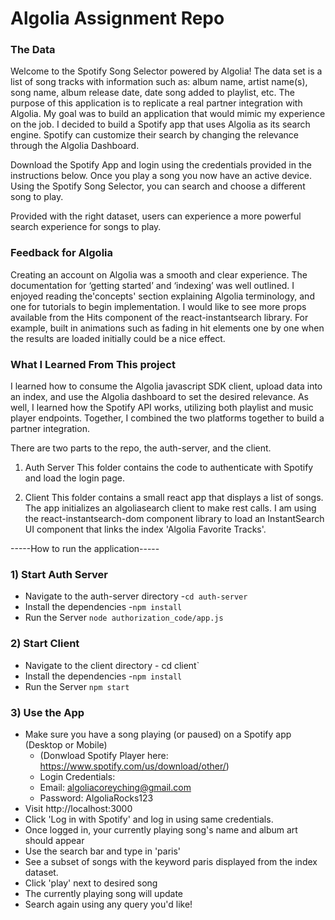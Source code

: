 # Algolia Assignment Repo

### The Data

Welcome to the Spotify Song Selector powered by Algolia! The data set is a list of song tracks with information such as: album name, artist name(s), song name, album release date, date song added to playlist, etc. The purpose of this application is to replicate a real partner integration with Algolia. My goal was to build an application that would mimic my experience on the job. I decided to build a Spotify app that uses Algolia as its search engine. Spotify can customize their search by changing the relevance through the Algolia Dashboard.

Download the Spotify App and login using the credentials provided in the instructions below. Once you play a song you now have an active device. Using the Spotify Song Selector, you can search and choose a different song to play. 

Provided with the right dataset, users can experience a more powerful search experience for songs to play.

### Feedback for Algolia

Creating an account on Algolia was a smooth and clear experience. The documentation for ‘getting started’ and ‘indexing’ was well outlined. I enjoyed reading the'concepts' section explaining Algolia terminology, and one for tutorials to begin implementation. 
I would like to see more props available from the Hits component of the react-instantsearch library.
For example, built in animations such as fading in hit elements one by one when the results are loaded initially could be a nice effect.

### What I Learned From This project

I learned how to consume the Algolia javascript SDK client, upload data into an index, and use the Algolia dashboard to set the desired relevance. As well, I learned how the Spotify API works, utilizing both playlist and music player endpoints. Together, I combined the two platforms together to build a partner integration. 

There are two parts to the repo, the auth-server, and the client.
 
1) Auth Server
This folder contains the code to authenticate with Spotify and load the login page.

2) Client 
This folder contains a small react app that displays a list of songs. 
The app initializes an algoliasearch client to make rest calls. 
I am using the react-instantsearch-dom component library to load an InstantSearch UI
component that links the index 'Algolia Favorite Tracks'.

-----How to run the application-----
### 1)  Start Auth Server
- Navigate to the auth-server directory -`cd auth-server`
- Install the dependencies -`npm install`
- Run the Server `node authorization_code/app.js`

### 2)  Start Client
- Navigate to the client directory - cd client`
- Install the dependencies -`npm install`
- Run the Server `npm start`

### 3)  Use the App
- Make sure you have a song playing (or paused) on a Spotify app (Desktop or Mobile)
	- (Donwload Spotify Player here: https://www.spotify.com/us/download/other/)
	- Login Credentials:
	- Email: algoliacoreyching@gmail.com
	- Password: AlgoliaRocks123
- Visit http://localhost:3000
- Click 'Log in with Spotify' and log in using same credentials.
- Once logged in, your currently playing song's name and album art should appear
- Use the search bar and type in 'paris'
- See a subset of songs with the keyword paris displayed from the index dataset.
- Click 'play' next to desired song
- The currently playing song will update
- Search again using any query you'd like! 
